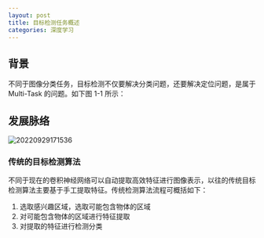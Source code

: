 ```yaml
---
layout: post
title: 目标检测任务概述
categories: 深度学习
---
```


## 背景

不同于图像分类任务，目标检测不仅要解决分类问题，还要解决定位问题，是属于 Multi-Task 的问题。如下图 1-1 所示：

## 发展脉络

![20220929171536](https://cdn.jsdelivr.net/gh/kexve/img@main/image_blog20220929171536.png)

### 传统的目标检测算法

不同于现在的卷积神经网络可以自动提取高效特征进行图像表示，以往的传统目标检测算法主要基于手工提取特征。传统检测算法流程可概括如下：

1. 选取感兴趣区域，选取可能包含物体的区域
2. 对可能包含物体的区域进行特征提取
3. 对提取的特征进行检测分类
